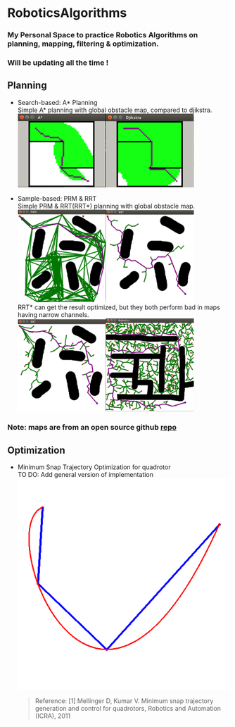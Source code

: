 # RoboticsAlgorithms

### My Personal Space to practice Robotics Algorithms on planning, mapping, filtering & optimization.

### Will be updating all the time !

## Planning

- Search-based: A* Planning\
  Simple A* planning with global obstacle map, compared to djikstra.
  <img src="./results/planning/astar.png" alt="drawing" style="width:200px;"/><img src="./results/planning/djikstra.png" alt="drawing" style="width:200px;"/> 

- Sample-based: PRM & RRT\
  Simple PRM & RRT(RRT*) planning with global obstacle map.
  <img src="./results/planning/prm.png" alt="drawing" style="width:200px;"/><img src="./results/planning/rrt.png" alt="drawing" style="width:200px;"/> \
  RRT* can get the result optimized, but they both perform bad in maps having narrow channels.\
  <img src="./results/planning/rrt_star.png" alt="drawing" style="width:200px;"/><img src="./results/planning/rrt2.png" alt="drawing" style="width:200px;"/>

### Note: maps are from an open source github  [repo](https://github.com/XM522706601/robotics_tutorial_for_zhihu)

## Optimization

- Minimum Snap Trajectory Optimization for quadrotor\
  TO DO: Add general version of implementation
  ![Minimum_snap](./results/optimization/minimum_snapQP.png)
  >Reference: [1] Mellinger D, Kumar V. Minimum snap trajectory generation and control for quadrotors, Robotics and Automation (ICRA), 2011
